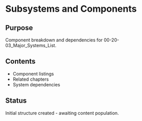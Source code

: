 # Subsystems and Components

## Purpose
Component breakdown and dependencies for 00-20-03_Major_Systems_List.

## Contents
- Component listings
- Related chapters
- System dependencies

## Status
Initial structure created - awaiting content population.
